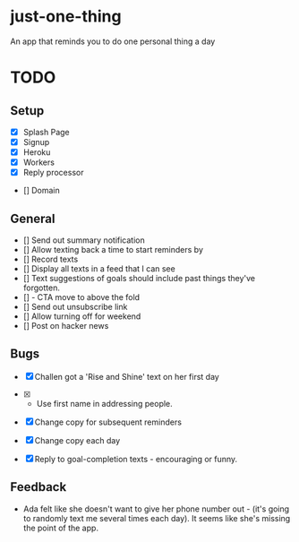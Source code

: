 # just-one-thing
An app that reminds you to do one personal thing a day

# TODO

## Setup
- [x] Splash Page
- [x] Signup
- [x] Heroku
- [x] Workers
- [x] Reply processor
- [] Domain

## General
- [] Send out summary notification
- [] Allow texting back a time to start reminders by
- [] Record texts
- [] Display all texts in a feed that I can see
- [] Text suggestions of goals should include past things they've forgotten.
- [] - CTA move to above the fold
- [] Send out unsubscribe link
- [] Allow turning off for weekend
- [] Post on hacker news

## Bugs
- [x] Challen got a 'Rise and Shine' text on her first day
- [x] - Use first name in addressing people.
- [x] Change copy for subsequent reminders
- [x] Change copy each day
- [x] Reply to goal-completion texts - encouraging or funny.


## Feedback
- Ada felt like she doesn't want to give her phone number out - (it's going to randomly text me several times each day). It seems like she's missing the point of the app.
